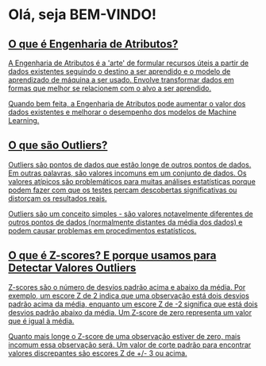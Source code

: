 # <h1>Olá, seja BEM-VINDO!</h1>

<div align="left">
  <a href="https://github.com/sandromzljr/Engenharia-Atributos">
  <h2>O que é Engenharia de Atributos?</h2>

  <p>A Engenharia de Atributos é a 'arte' de formular recursos úteis a partir de dados existentes seguindo o destino a ser aprendido e o modelo de aprendizado de máquina a ser usado. Envolve transformar dados em formas que melhor se relacionem com o alvo a ser aprendido. 
  <p>Quando bem feita, a Engenharia de Atributos pode aumentar o valor dos dados existentes e melhorar o desempenho dos modelos de Machine
Learning. 

  <h2>O que são Outliers?</h2>
  
  <p>Outliers são pontos de dados que estão longe de outros pontos de dados. Em outras
palavras, são valores incomuns em um conjunto de dados. Os valores atípicos são problemáticos
para muitas análises estatísticas porque podem fazer com que os testes percam descobertas
significativas ou distorçam os resultados reais.
  <p>Outliers são um conceito simples - são valores notavelmente diferentes de outros pontos
de dados (normalmente distantes da média dos dados) e podem causar problemas em
procedimentos estatísticos.
    
  <h2>O que é Z-scores? E porque usamos para Detectar Valores Outliers</h2>
    
  <p>Z-scores são o número de desvios padrão acima e abaixo da média. Por exemplo, um
escore Z de 2 indica que uma observação está dois desvios padrão acima da média, enquanto um
escore Z de -2 significa que está dois desvios padrão abaixo da média. Um Z-score de zero
representa um valor que é igual à média.
  <p>Quanto mais longe o Z-score de uma observação estiver de zero, mais incomum essa
observação será. Um valor de corte padrão para encontrar valores discrepantes são escores Z de
+/- 3 ou acima.
</div>
